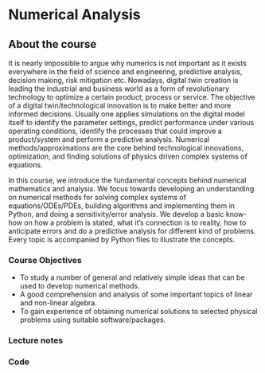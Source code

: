 # Numerical Analysis

## About the course
It is nearly impossible to argue why numerics is not important as it exists everywhere in the field of science and engineering, predictive analysis, decision making, risk mitigation etc. Nowadays, digital twin creation is leading the industrial and business world as a form of revolutionary technology to optimize a certain product, process or
service. The objective of a digital twin/technological innovation is to make better and more informed decisions. Usually one applies simulations on the digital model itself to identify the parameter settings, predict performance under various operating conditions, identify the processes that could improve a product/system and perform a
predictive analysis. Numerical methods/approximations are the core behind technological innovations, optimization, and finding solutions of physics driven complex systems of equations.

In this course, we introduce the fundamental concepts behind numerical mathematics and analysis. We focus towards developing an understanding on numerical methods for solving complex systems of equations/ODEs/PDEs, building algorithms and implementing them in Python, and doing a sensitivity/error analysis. We develop a basic know-how on how a problem is stated, what it’s connection is to reality, how to anticipate errors and do a predictive analysis for different kind of problems. Every topic is accompanied by Python files to illustrate the concepts.

### Course Objectives
- To study a number of general and relatively simple ideas that can be used to develop numerical methods.
- A good comprehension and analysis of some important topics of linear and non-linear algebra.
- To gain experience of obtaining numerical solutions to selected physical problems using suitable
software/packages.

### Lecture notes
### Code
